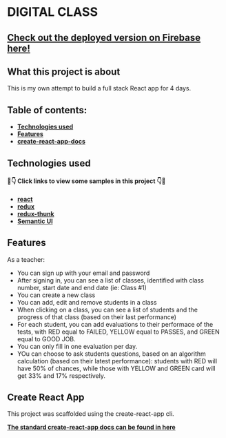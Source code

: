 # DIGITAL CLASS

## [ Check out the deployed version on Firebase here! ](https://digital-class-app-2019.firebaseapp.com/)

## What this project is about

This is my own attempt to build a full stack React app for 4 days.

## Table of contents:

- **[Technologies used](#technologies-used)**
- **[Features](#features)**
- **[create-react-app-docs](#create-react-app)**

## Technologies used

#### 👀👇 Click links to view some samples in this project 👇👀

- **[react](./src/components/EvaluationPage.js)**
- **[redux](./src/reducers/evaluations.js)**
- **[redux-thunk](./src/actions/students.js)**
- **[Semantic UI](./src/components/SignUp.js)**

## Features

As a teacher:

- You can sign up with your email and password
- After signing in, you can see a list of classes, identified with class number, start date and end date (ie: Class #1)
- You can create a new class
- You can add, edit and remove students in a class
- When clicking on a class, you can see a list of students and the progress of that class (based on their last performance)
- For each student, you can add evaluations to their performace of the tests, with RED equal to FAILED, YELLOW equal to PASSES, and GREEN equal to GOOD JOB.
- You can only fill in one evaluation per day.
- YOu can choose to ask students questions, based on an algorithm calculation (based on their latest performance): students with RED will have 50% of chances, while those with YELLOW and GREEN card will get 33% and 17% respectively.

## Create React App

This project was scaffolded using the create-react-app cli.

**[The standard create-react-app docs can be found in here](./create-react-app-docs.md)**
